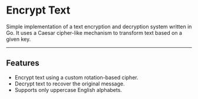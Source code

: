 # Encrypt Text

Simple implementation of a text encryption and decryption system written in Go. It uses a Caesar cipher-like mechanism to transform text based on a given key.

---

## Features

- Encrypt text using a custom rotation-based cipher.
- Decrypt text to recover the original message.
- Supports only uppercase English alphabets.

